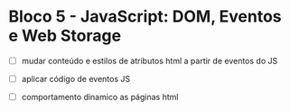 # Bloco 5 - JavaScript: DOM, Eventos e Web Storage

- [ ] mudar conteúdo e estilos de atributos html a partir de eventos do JS
- [ ] aplicar código de eventos JS
- [ ] comportamento dinamico as páginas html 




